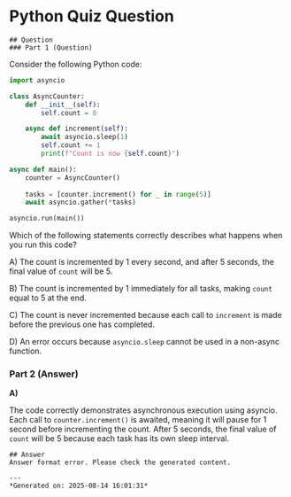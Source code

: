 # Python Quiz Question
    
    ## Question
    ### Part 1 (Question)

Consider the following Python code:

```python
import asyncio

class AsyncCounter:
    def __init__(self):
        self.count = 0

    async def increment(self):
        await asyncio.sleep(1)
        self.count += 1
        print(f"Count is now {self.count}")

async def main():
    counter = AsyncCounter()
    
    tasks = [counter.increment() for _ in range(5)]
    await asyncio.gather(*tasks)

asyncio.run(main())
```

Which of the following statements correctly describes what happens when you run this code?

A) The count is incremented by 1 every second, and after 5 seconds, the final value of `count` will be 5.

B) The count is incremented by 1 immediately for all tasks, making `count` equal to 5 at the end.

C) The count is never incremented because each call to `increment` is made before the previous one has completed.

D) An error occurs because `asyncio.sleep` cannot be used in a non-async function.

### Part 2 (Answer)

**A)**

The code correctly demonstrates asynchronous execution using asyncio. Each call to `counter.increment()` is awaited, meaning it will pause for 1 second before incrementing the count. After 5 seconds, the final value of `count` will be 5 because each task has its own sleep interval.
    
    ## Answer
    Answer format error. Please check the generated content.
    
    ---
    *Generated on: 2025-08-14 16:01:31*
    